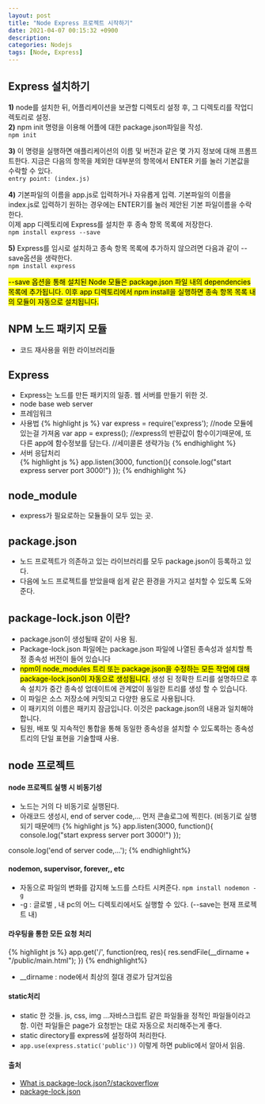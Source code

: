 ```yaml
---
layout: post
title: "Node Express 프로젝트 시작하기"
date: 2021-04-07 00:15:32 +0900
description:
categories: Nodejs
tags: [Node, Express]
---
```


## Express 설치하기

**1)** node를 설치한 뒤, 어플리케이션을 보관할 디렉토리 설정 후, 그 디렉토리를 작업디렉토리로 설정.  
**2)** npm init 명령을 이용해 어플에 대한 package.json파일을 작성.  
`npm init`

**3)** 이 명령을 실행하면 애플리케이션의 이름 및 버전과 같은 몇 가지 정보에 대해 프롬프트한다. 지금은 다음의 항목을 제외한 대부분의 항목에서 ENTER 키를 눌러 기본값을 수락할 수 있다.  
`entry point: (index.js)`

**4)** 기본파일의 이름을 app.js로 입력하거나 자유롭게 입력. 기본파일의 이름을 index.js로 입력하기 원하는 경우에는 ENTER기를 눌러 제안된 기본 파일이름을 수락한다.  
이제 app 디렉토리에 Express를 설치한 후 종속 항목 목록에 저장한다.  
`npm install express --save`

**5)** Express를 임시로 설치하고 종속 항목 목록에 추가하지 않으려면 다음과 같이 --save옵션을 생략한다.  
`npm install express`

<mark>--save 옵션을 통해 설치된 Node 모듈은 package.json 파일 내의 dependencies 목록에 추가됩니다. 이후 app 디렉토리에서 npm install을 실행하면 종속 항목 목록 내의 모듈이 자동으로 설치됩니다.</mark>

## NPM 노드 패키지 모듈

- 코드 재사용을 위한 라이브러리들

## Express

- Express는 노드를 만든 패키지의 일종. 웹 서버를 만들기 위한 것.
- node base web server
- 프레임워크
- 사용법
  {% highlight js %}
  var express = require('express'); //node 모듈에 있는걸 가져옴
  var app = express(); //express의 반환값이 함수이기때문에, 또다른 app에 함수정보를 담는다. //세미콜론 생략가능
  {% endhighlight %}
- 서버 응답처리  
  {% highlight js %}
  app.listen(3000, function(){
  console.log("start express server port 3000!")
  });
  {% endhighlight %}

## node_module

- express가 필요로하는 모듈들이 모두 있는 곳.

## package.json

- 노드 프로젝트가 의존하고 있는 라이브러리를 모두 package.json이 등록하고 있다.
- 다음에 노드 프로젝트를 받았을때 쉽게 같은 환경을 가지고 설치할 수 있도록 도와준다.

## package-lock.json 이란?

- package.json이 생성될때 같이 사용 됨.
- Package-lock.json 파일에는 package.json 파일에 나열된 종속성과 설치할 특정 종속성 버전이 들어 있습니다
- <mark>npm이 node_modules 트리 또는 package.json을 수정하는 모든 작업에 대해 package-lock.json이 자동으로 생성됩니다.</mark> 생성 된 정확한 트리를 설명하므로 후속 설치가 중간 종속성 업데이트에 관계없이 동일한 트리를 생성 할 수 있습니다.
- 이 파일은 소스 저장소에 커밋되고 다양한 용도로 사용됩니다.
- 이 패키지의 이름은 패키지 잠금입니다. 이것은 package.json의 내용과 일치해야합니다.
- 팀원, 배포 및 지속적인 통합을 통해 동일한 종속성을 설치할 수 있도록하는 종속성 트리의 단일 표현을 기술할때 사용.

## node 프로젝트

#### node 프로젝트 실행 시 비동기성

- 노드는 거의 다 비동기로 실행된다.
- 아래코드 생성시, end of server code,... 먼저 콘솔로그에 찍힌다. (비동기로 실행되기 때문에!!)
  {% highlight js %}
  app.listen(3000, function(){
  console.log("start express server port 3000!")
  });

console.log('end of server code,...');
{% endhighlight%}

#### nodemon, supervisor, forever,, etc

- 자동으로 파일의 변화를 감지해 노드를 스타트 시켜준다.
  `npm install nodemon -g`
- -g : 글로벌 , 내 pc의 어느 디렉토리에서도 실행할 수 있다. (--save는 현재 프로젝트 내)

#### 라우팅을 통한 모든 요청 처리

{% highlight js %}
app.get('/', function(req, res){
res.sendFile(\_\_dirname + "/public/main.html");
})
{% endhighlight%}

- \_\_dirname : node에서 최상의 절대 경로가 담겨있음

#### static처리

- static 한 것들. js, css, img ...자바스크립트 같은 파일들을 정적인 파일들이라고 함. 이런 파일들은 page가 요청받는 대로 자동으로 처리해주는게 좋다.
- static directory를 express에 설정하여 처리한다.
- `app.use(express.static('public'))` 이렇게 하면 public에서 알아서 읽음.

#### 출처

- [What is package-lock.json?/stackoverflow](https://stackoverflow.com/questions/45841596/what-is-package-lock-json)
- [package-lock.json](https://docs.npmjs.com/files/package-lock.json)
